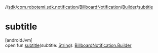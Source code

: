 //[sdk](../../../../index.md)/[com.robotemi.sdk.notification](../../index.md)/[BillboardNotification](../index.md)/[Builder](index.md)/[subtitle](subtitle.md)

# subtitle

[androidJvm]\
open fun [subtitle](subtitle.md)(subtitle: [String](https://docs.oracle.com/javase/8/docs/api/java/lang/String.html)): [BillboardNotification.Builder](index.md)
